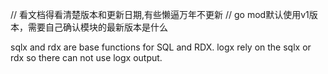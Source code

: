 // 看文档得看清楚版本和更新日期,有些懒逼万年不更新
// go mod默认使用v1版本，需要自己确认模块的最新版本是什么

sqlx and rdx are base functions for SQL and RDX.
logx rely on the sqlx or rdx so there can not use logx output.
